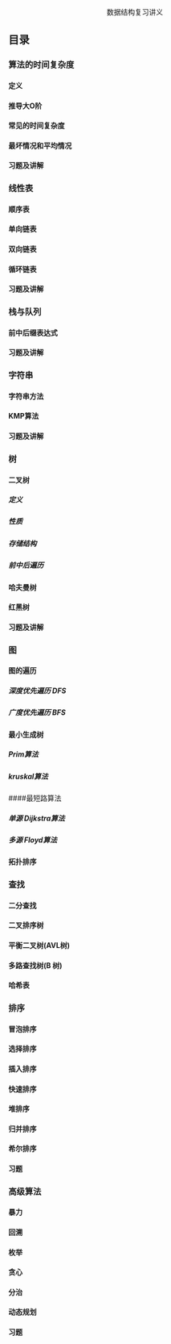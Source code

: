 <center>数据结构复习讲义</center>

## 目录

### 算法的时间复杂度

#### 定义

#### 推导大O阶

#### 常见的时间复杂度

#### 最坏情况和平均情况

#### 习题及讲解

### 线性表

#### 顺序表

#### 单向链表

#### 双向链表

#### 循环链表

#### 习题及讲解

### 栈与队列

#### 前中后缀表达式

#### 习题及讲解

### 字符串

#### 字符串方法

#### KMP算法

#### 习题及讲解

### 树

#### 二叉树

##### 定义

##### 性质

##### 存储结构

##### 前中后遍历

#### 哈夫曼树

#### 红黑树

#### 习题及讲解

### 图

#### 图的遍历

##### 深度优先遍历 DFS

#####  广度优先遍历 BFS

#### 最小生成树

##### Prim算法

##### kruskal算法

####最短路算法

##### 单源 Dijkstra算法

##### 多源 Floyd算法

#### 拓扑排序

### 查找

#### 二分查找

#### 二叉排序树

#### 平衡二叉树(AVL树)

#### 多路查找树(B 树)

#### 哈希表

### 排序

#### 冒泡排序

#### 选择排序

#### 插入排序

#### 快速排序

#### 堆排序

#### 归并排序

#### 希尔排序

#### 习题

### 高级算法

#### 暴力

#### 回溯

#### 枚举 

#### 贪心

#### 分治

#### 动态规划

#### 习题




